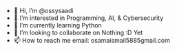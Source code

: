 - 👋 Hi, I’m @ossysaadi
- 👀 I’m interested in Programming, AI, & Cybersecurity
- 🌱 I’m currently learning Python
- 💞️ I’m looking to collaborate on Nothing :D Yet
- 📫 How to reach me email: osamaismail5885gmail.com

<!---
ossysaadi/ossysaadi is a ✨ special ✨ repository because its `README.md` (this file) appears on your GitHub profile.
You can click the Preview link to take a look at your changes.
--->
